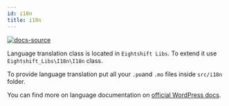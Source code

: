 ```yaml
---
id: i18n
title: i18n
---
```


[![docs-source](https://img.shields.io/badge/source-eigthshift--libs-blue?style=for-the-badge&logo=php&labelColor=2a2a2a)](https://github.com/duenneffe/eightshift-libs/tree/v2.0.0/src/i18n)

Language translation class is located in `Eightshift Libs`. To extend it use `Eightshift_Libs\I18n\I18n` class.

To provide language translation put all your `.po`and `.mo` files inside `src/i18n` folder.

You can find more on language documentation on [official WordPress docs](https://developer.wordpress.org/reference/functions/load_theme_textdomain/).
